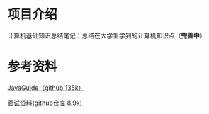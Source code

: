 # 项目介绍

计算机基础知识总结笔记：总结在大学里学到的计算机知识点（**完善中**）



# 参考资料

[JavaGuide（github 135k）](https://github.com/Snailclimb/JavaGuide/tree/main)

[面试资料(github仓库 8.9k)](https://github.com/wolverinn/Waking-Up)

